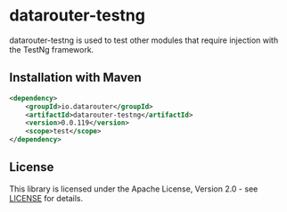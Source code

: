 # datarouter-testng

datarouter-testng is used to test other modules that require injection with the TestNg framework.

## Installation with Maven

```xml
<dependency>
	<groupId>io.datarouter</groupId>
	<artifactId>datarouter-testng</artifactId>
	<version>0.0.119</version>
	<scope>test</scope>
</dependency>
```

## License

This library is licensed under the Apache License, Version 2.0 - see [LICENSE](../LICENSE) for details.
